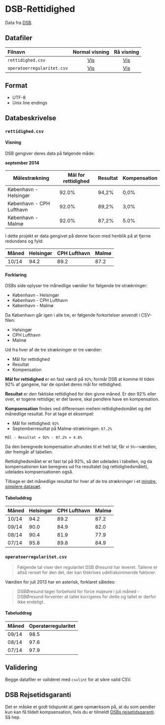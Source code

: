 DSB-Rettidighed
===============
Data fra [DSB][source].

Datafiler
----------
 Filnavn                    | Normal visning   | Rå visning
:---------------------------|:----------------:|:-------------:
 `rettidighed.csv`          | [Vis][rt]        | [Vis][rt-raw]
 `operatoerregularitet.csv` | [Vis][or]        | [Vis][or-raw]

Format
------
* UTF-8
* Unix line endings

Databeskrivelse
---------------
### `rettidighed.csv` ###

#### Visning ####
DSB gengiver deres data på følgende måde:

**september 2014**

Målestrækning | Mål for rettidighed | Resultat | Kompensation
--------------|---------------------|----------|-------------
København - Helsingør    | 92.0% | 94,2% | 0,0%
København - CPH Lufthavn | 92.0% | 89,2% | 3,0%
København - Malmø        | 92.0% | 87,2% | 5.0%

I dette projekt er data gengivet på denne facon med henblik på at fjerne redundans og fyld:

Måned | Helsingør | CPH Lufthavn | Malmø
------|-----------|--------------|------
10/14 | 94.2      | 89.2         | 87.2

#### Forklaring ####
DSBs side oplyser tre månedlige værdier for følgende tre strækninger:

* København - Helsingør
* København - CPH Lufthavn
* København - Malmø

Da København går igen i alle tre, er følgende forkortelser anvendt i CSV-filen:

* Helsingør
* CPH Lufthavn
* Malmø

Ud fra hver af de tre strækninger er tre værdier:

* Mål for rettidighed
* Resultat
* Kompensation

**Mål for rettidighed** er en fast værdi på `92%`; formår DSB at komme til tiden 92% af gangene, har de opnået deres mål for rettidighed.

**Resultat** er den faktiske rettidighed for den givne måned. Er den 92% eller over, er togene rettidige; er det lavere, skal pendlere have en kompensation.

**Kompsensation** findes ved differensen mellem rettidighedsmålet og det månedlige resultat. For at tage et eksempel:

* Mål for rettidighed: `92%`
* Septemberresultat på Malmø-strækningen: `87.2%`

`Mål - Resultat = 92% - 87.2% = 4.8%`

Da den beregnede kompensation afrundes til et helt tal, får vi `5%`—værdien, der fremgår af tabellen.

Rettidighedsmålet er et fast tal på 92%, så det udelades i tabellen, og da kompensationen kan beregnes ud fra resultatet (og rettidighedsmålet), udelades kompsensationen også.

Tilbage er det månedlige resultat for hver af de tre strækninger i et [mindre, simplere datasæt][rt].

#### Tabeluddrag ####
Måned | Helsingør | CPH Lufthavn | Malmø
------|-----------|--------------|------
10/14 | 94.2      | 89.2         | 87.2
09/14 | 90.0      | 84.9         | 82.0
08/14 | 90.4      | 81.9         | 77.9
07/14 | 95.8      | 89.8         | 84.9

### `operatoerregularitet.csv` ###
>Følgende tal viser den regularitet DSB Øresund har leveret. Tallene er altså renset for den del, der kan tilskrives udefrakommende faktorer.

Værdien for juli 2013 har en asterisk, forklaret således:

>DSBØresund tager forbehold for force majeure i juli måned - DSBØresund forventer at tallet korrigeres for dette og tallet er derfor ikke endeligt.

#### Tabeluddrag ####
Måned | Operatørregularitet
------|--------------------
09/14 | 98.5
08/14 | 97.6
07/14 | 97.9

Validering
----------
Begge datafiler er valideret med `csvlint` for at sikre valid CSV.

DSB Rejsetidsgaranti
--------------------
Det er måske et godt tidspunkt at gøre opmærksom på, at du som pendler kun kan få tildelt kompsensation, hvis du er tilmeldt [DSBs rejsetidsgaranti][rtg]. Så hep.


[source]: http://dsboresund.dk/rettidighed.asp
[or]: https://github.com/ndarville/data/blob/master/_da/dsb-rettidighed/operatoerregularitet.csv
[or-raw]: https://raw.githubusercontent.com/ndarville/data/master/_da/dsb-rettidighed/operatoerregularitet.csv
[rt]: https://github.com/ndarville/data/blob/master/_da/dsb-rettidighed/rettidighed.csv
[rt-raw]: https://raw.githubusercontent.com/ndarville/data/master/_da/dsb-rettidighed/rettidighed.csv
[rtg]: http://www.dsb.dk/find-produkter-og-services/dsb-rejsetidsgaranti/dsb-pendler-rejsetidsgaranti/
